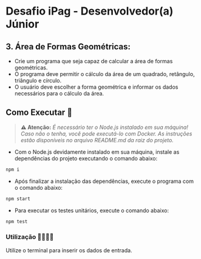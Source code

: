 # Desafio iPag - Desenvolvedor(a) Júnior

## 3. Área de Formas Geométricas:

* Crie um programa que seja capaz de calcular a área de formas geométricas.
* O programa deve permitir o cálculo da área de um quadrado, retângulo, triângulo e círculo.
* O usuário deve escolher a forma geométrica e informar os dados necessários para o cálculo da área.

## Como Executar 🐧

> **⚠️ Atenção:** _É necessário ter o Node.js instalado em sua máquina! Caso não o tenha, você pode executá-lo com Docker. As instruções estão disponíveis no arquivo README.md da raiz do projeto._
- Com o Node.js devidamente instalado em sua máquina, instale as dependências do projeto executando o comando abaixo:

```bash
npm i
```

- Após finalizar a instalação das dependências, execute o programa com o comando abaixo:

```bash
npm start
```

- Para executar os testes unitários, execute o comando abaixo:

```bash
npm test
```

### Utilização 🧑‍💻👩‍💻

Utilize o terminal para inserir os dados de entrada.
